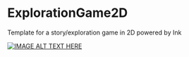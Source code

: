 # ExplorationGame2D
 Template for a story/exploration game in 2D powered by Ink

[![IMAGE ALT TEXT HERE](https://img.youtube.com/vi/pR8FNrzwwu0/0.jpg)](https://www.youtube.com/watch?v=pR8FNrzwwu0)